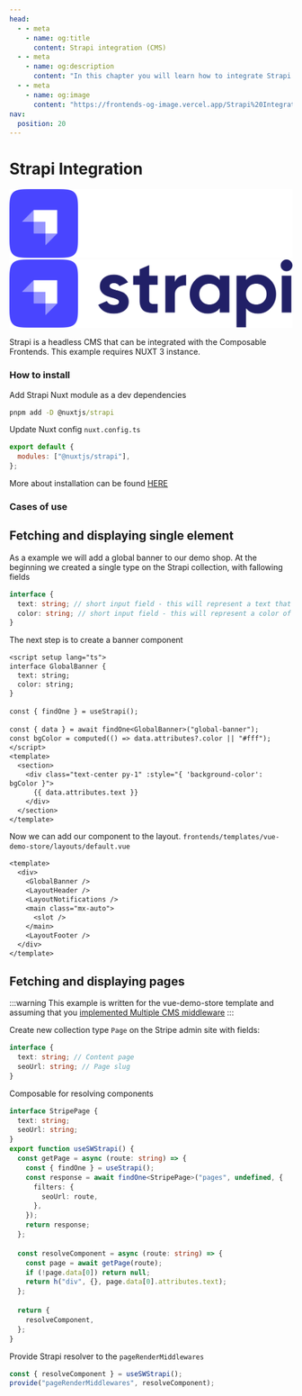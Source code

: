 ```yaml
---
head:
  - - meta
    - name: og:title
      content: Strapi integration (CMS)
  - - meta
    - name: og:description
      content: "In this chapter you will learn how to integrate Strapi (CMS)."
  - - meta
    - name: og:image
      content: "https://frontends-og-image.vercel.app/Strapi%20Integration.png?fontSize=120px"
nav:
  position: 20
---
```


# Strapi Integration

[<img src="../../../.assets/cms-icons/Strapi.full.logo.light.png" alt="Strapi Logo" class="mb-8 h-20 hidden dark:block" />](https://docs.strapi.io/dev-docs/intro)
[<img src="../../../.assets/cms-icons/Strapi.full.logo.dark.png" alt="Strapi Logo" class="mb-8 h-20 block dark:hidden" />](https://docs.strapi.io/dev-docs/intro)

Strapi is a headless CMS that can be integrated with the Composable Frontends.
This example requires NUXT 3 instance.

### How to install

Add Strapi Nuxt module as a dev dependencies

```cmd
pnpm add -D @nuxtjs/strapi
```

Update Nuxt config `nuxt.config.ts`

```js
export default {
  modules: ["@nuxtjs/strapi"],
};
```

More about installation can be found [HERE](https://strapi.nuxtjs.org/setup)

### Cases of use

## Fetching and displaying single element

As a example we will add a global banner to our demo shop.
At the beginning we created a single type on the Strapi collection, with fallowing fields

```ts
interface {
  text: string; // short input field - this will represent a text that we want to display in the banner
  color: string; // short input field - this will represent a color of the banner (this can be done also with color picker filed, but for this example we will use input text)
}

```

The next step is to create a banner component

```vue
<script setup lang="ts">
interface GlobalBanner {
  text: string;
  color: string;
}

const { findOne } = useStrapi();

const { data } = await findOne<GlobalBanner>("global-banner");
const bgColor = computed(() => data.attributes?.color || "#fff");
</script>
<template>
  <section>
    <div class="text-center py-1" :style="{ 'background-color': bgColor }">
      {{ data.attributes.text }}
    </div>
  </section>
</template>
```

Now we can add our component to the layout.
`frontends/templates/vue-demo-store/layouts/default.vue`

```vue
<template>
  <div>
    <GlobalBanner />
    <LayoutHeader />
    <LayoutNotifications />
    <main class="mx-auto">
      <slot />
    </main>
    <LayoutFooter />
  </div>
</template>
```

## Fetching and displaying pages

:::warning
This example is written for the vue-demo-store template and assuming that you [implemented Multiple CMS middleware](../../../getting-started/cms/multiple-cms#adding-middleware)
:::

Create new collection type `Page` on the Stripe admin site with fields:

```ts
interface {
  text: string; // Content page
  seoUrl: string; // Page slug
}
```

Composable for resolving components

```ts
interface StripePage {
  text: string;
  seoUrl: string;
}
export function useSWStrapi() {
  const getPage = async (route: string) => {
    const { findOne } = useStrapi();
    const response = await findOne<StripePage>("pages", undefined, {
      filters: {
        seoUrl: route,
      },
    });
    return response;
  };

  const resolveComponent = async (route: string) => {
    const page = await getPage(route);
    if (!page.data[0]) return null;
    return h("div", {}, page.data[0].attributes.text);
  };

  return {
    resolveComponent,
  };
}
```

Provide Strapi resolver to the `pageRenderMiddlewares`

```ts
const { resolveComponent } = useSWStrapi();
provide("pageRenderMiddlewares", resolveComponent);
```
